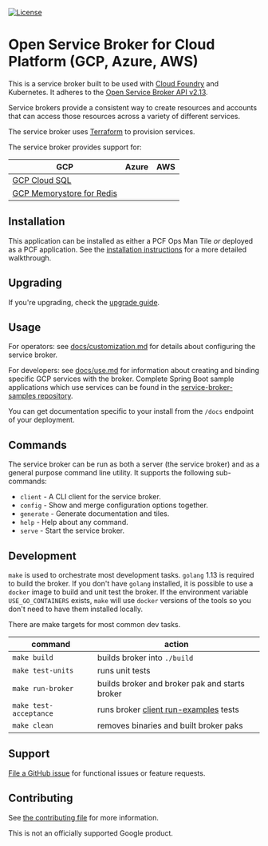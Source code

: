 [![License](https://img.shields.io/badge/license-Apache%202.0-blue.svg)](https://opensource.org/licenses/Apache-2.0)

# Open Service Broker for Cloud Platform (GCP, Azure, AWS)

This is a service broker built to be used with [Cloud Foundry](https://docs.cloudfoundry.org/services/overview.html) and Kubernetes.
It adheres to the [Open Service Broker API v2.13](https://github.com/openservicebrokerapi/servicebroker/blob/v2.13/spec.md).

Service brokers provide a consistent way to create resources and accounts that can access those resources across a variety of different services.

The service broker uses [Terraform](https://www.terraform.io/) to provision services.

The service broker provides support for:

| GCP | Azure | AWS |
|-----|-------| ----|
|[GCP Cloud SQL](https://cloud.google.com/sql/)||
|[GCP Memorystore for Redis](https://cloud.google.com/memorystore/docs/redis/)||

## Installation

This application can be installed as either a PCF Ops Man Tile _or_ deployed as a PCF application.
See the [installation instructions](https://github.com/pivotal/cloud-service-broker/blob/master/docs/installation.md) for a more detailed walkthrough.

## Upgrading

If you're upgrading, check the [upgrade guide](https://github.com/pivotal/cloud-service-broker/blob/master/docs/upgrading.md).

## Usage

For operators: see [docs/customization.md](https://github.com/pivotal/cloud-service-broker/blob/master/docs/customization.md) for details about configuring the service broker.

For developers: see [docs/use.md](https://github.com/pivotal/cloud-service-broker/blob/master/docs/use.md) for information about creating and binding specific GCP services with the broker.
Complete Spring Boot sample applications which use services can be found in the [service-broker-samples repository](https://github.com/GoogleCloudPlatform/service-broker-samples).

You can get documentation specific to your install from the `/docs` endpoint of your deployment.

## Commands

The service broker can be run as both a server (the service broker) and as a general purpose command line utility.
It supports the following sub-commands:

 * `client` - A CLI client for the service broker.
 * `config` - Show and merge configuration options together.
 * `generate` - Generate documentation and tiles.
 * `help` - Help about any command.
 * `serve` - Start the service broker.

## Development

`make` is used to orchestrate most development tasks. 
`golang` 1.13 is required to build the broker. If you don't have `golang` installed, it is possible to use a `docker` image to build and unit test the broker. If the environment variable `USE_GO_CONTAINERS` exists, `make` will use `docker` versions of the tools so you don't need to have them installed locally. 

There are make targets for most common dev tasks. 

| command | action |
|---------|--------|
`make build` | builds broker into `./build`
`make test-units` | runs unit tests
`make run-broker` | builds broker and broker pak and starts broker
`make test-acceptance` | runs broker [client run-examples](./TESTING.md) tests
`make clean` | removes binaries and built broker paks

## Support

[File a GitHub issue](https://github.com/pivotal/cloud-service-broker/issues) for functional issues or feature requests.


## Contributing

See [the contributing file](https://github.com/pivotal/cloud-service-broker/blob/master/CONTRIBUTING.md) for more information.

This is not an officially supported Google product.
